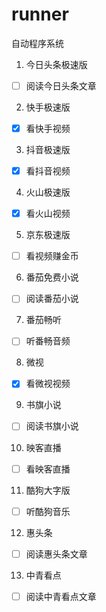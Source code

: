 # runner
自动程序系统

1. 今日头条极速版

- [ ] 阅读今日头条文章

2. 快手极速版

- [x] 看快手视频

3. 抖音极速版

- [x] 看抖音视频

4. 火山极速版

- [x] 看火山视频

5. 京东极速版

- [ ] 看视频赚金币

6. 番茄免费小说

- [ ] 阅读番茄小说

7. 番茄畅听

- [ ] 听番畅音频

8. 微视

- [x] 看微视视频

9. 书旗小说

- [ ] 阅读书旗小说

10. 映客直播

- [ ] 看映客直播

11. 酷狗大字版

- [ ] 听酷狗音乐

12. 惠头条

- [ ] 阅读惠头条文章

13. 中青看点

- [ ] 阅读中青看点文章



